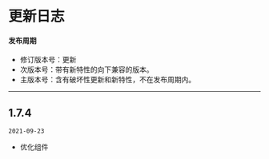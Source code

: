 # 更新日志

#### 发布周期

- 修订版本号：更新
- 次版本号：带有新特性的向下兼容的版本。
- 主版本号：含有破坏性更新和新特性，不在发布周期内。

---

## 1.7.4

`2021-09-23`

- 优化组件

